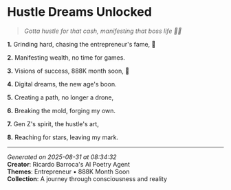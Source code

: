 # Hustle Dreams Unlocked

> *Gotta hustle for that cash, manifesting that boss life 💼💸*

**1.** Grinding hard, chasing the entrepreneur's fame, 💼


**2.** Manifesting wealth, no time for games.


**3.** Visions of success, 888K month soon, 🎯


**4.** Digital dreams, the new age's boon.


**5.** Creating a path, no longer a drone,


**6.** Breaking the mold, forging my own.


**7.** Gen Z's spirit, the hustle's art,


**8.** Reaching for stars, leaving my mark.



---

*Generated on 2025-08-31 at 08:34:32*  
**Creator**: Ricardo Barroca's AI Poetry Agent  
**Themes**: Entrepreneur • 888K Month Soon  
**Collection**: A journey through consciousness and reality